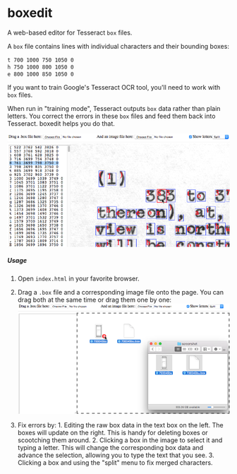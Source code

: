 boxedit
=======

A web-based editor for Tesseract `box` files.

A `box` file contains lines with individual characters and their bounding boxes:

```
t 700 1000 750 1050 0
h 750 1000 800 1050 0
e 800 1000 850 1050 0
```

If you want to train Google's Tesseract OCR tool, you'll need to work with `box` files.

When run in "training mode", Tesseract outputs `box` data rather than plain
letters. You correct the errors in these `box` files and feed them back into
Tesseract. boxedit helps you do that.

![](/screenshots/screenshot.png "boxedit in action")

##### Usage

  1. Open `index.html` in your favorite browser.
  2. Drag a `.box` file and a corresponding image file onto the page. You can
     drag both at the same time or drag them one by one: ![](/screenshots/drag-and-drop.png "Dragging a box file and an image file")

  3. Fix errors by:
    1. Editing the raw box data in the text box on the left. The boxes will
       update on the right. This is handy for deleting boxes or scootching them
       around.
    2. Clicking a box in the image to select it and typing a letter. This will
       change the corresponding box data and advance the selection, allowing
       you to type the text that you see.
    3. Clicking a box and using the "split" menu to fix merged characters.
